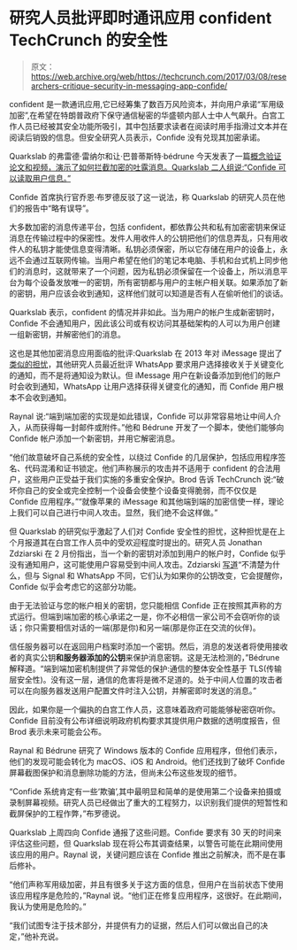 # 研究人员批评即时通讯应用 confident TechCrunch 的安全性

> 原文：<https://web.archive.org/web/https://techcrunch.com/2017/03/08/researchers-critique-security-in-messaging-app-confide/>

confident 是一款通讯应用,它已经筹集了数百万风险资本，并向用户承诺“军用级加密”,在希望在特朗普政府下保守通信秘密的华盛顿内部人士中人气飙升。白宫工作人员已经被其安全功能所吸引，其中包括要求读者在阅读时用手指滑过文本并在阅读后销毁的信息。但安全研究人员表示，Confide 没有兑现其加密承诺。

Quarkslab 的弗雷德·雷纳尔和让·巴普蒂斯特·bédrune 今天发表了一篇[概念验证论文和视频，演示了如何拦截加密的吐露消息。Quarkslab 二人组说:“Confide 可以读取用户信息。”](https://web.archive.org/web/20230117202757/http://blog.quarkslab.com/make-confide-great-again-no-we-cannot.html)

Confide 首席执行官乔恩·布罗德反驳了这一说法，称 Quarkslab 的研究人员在他们的报告中“略有误导”。

大多数加密的消息传递平台，包括 confident，都依靠公共和私有加密密钥来保证消息在传输过程中的保密性。发件人用收件人的公钥把他们的信息弄乱，只有用收件人的私钥才能使信息变得清晰。私钥必须保密，所以它存储在用户的设备上，永远不会通过互联网传输。当用户希望在他们的笔记本电脑、手机和台式机上同步他们的消息时，这就带来了一个问题，因为私钥必须保留在一个设备上，所以消息平台为每个设备发放唯一的密钥，所有密钥都与用户的主帐户相关联。如果添加了新的密钥，用户应该会收到通知，这样他们就可以知道是否有人在偷听他们的谈话。

Quarkslab 表示，confident 的情况并非如此。当为用户的帐户生成新密钥时，Confide 不会通知用户，因此该公司或有权访问其基础架构的人可以为用户创建一组新密钥，并解密他们的消息。

这也是其他加密消息应用面临的批评:Quarkslab 在 2013 年对 iMessage 提出了[类似的担忧](https://web.archive.org/web/20230117202757/http://blog.quarkslab.com/imessage-privacy.html)，其他研究人员最近批评 WhatsApp 要求用户选择接收关于关键变化的通知，而不是将通知设为默认。但 iMessage 用户在新设备添加到他们的账户时会收到通知，WhatsApp 让用户选择获得关键变化的通知，而 Confide 用户根本不会收到通知。

Raynal 说:“端到端加密的实现是如此错误，Confide 可以非常容易地让中间人介入，从而获得每一封邮件或附件。”他和 Bédrune 开发了一个脚本，使他们能够向 Confide 帐户添加一个新密钥，并用它解密消息。

“他们故意破坏自己系统的安全性，以绕过 Confide 的几层保护，包括应用程序签名、代码混淆和证书锁定。他们声称展示的攻击并不适用于 confident 的合法用户，这些用户正受益于我们实施的多重安全保护。Brod 告诉 TechCrunch 说:“破坏你自己的安全或完全控制一个设备会使整个设备变得脆弱，而不仅仅是 Confide 应用程序。”“就像苹果的 iMessage 和其他端到端的加密信使一样，理论上我们可以自己进行中间人攻击。显然，我们绝不会这样做。”

但 Quarkslab 的研究似乎激起了人们对 Confide 安全性的担忧，这种担忧是在上个月报道其在白宫工作人员中的受欢迎程度时提出的。研究人员 Jonathan Zdziarski 在 2 月份指出，当一个新的密钥对添加到用户的帐户时，Confide 似乎没有通知用户，这可能使用户容易受到中间人攻击。Zdziarski [写道](https://web.archive.org/web/20230117202757/https://www.zdziarski.com/blog/?p=6945)“不清楚为什么，但与 Signal 和 WhatsApp 不同，它们认为如果你的公钥改变，它会提醒你，Confide 似乎会考虑它的这部分功能。

由于无法验证与您的帐户相关的密钥，您只能相信 Confide 正在按照其声称的方式运行。但端到端加密的核心承诺之一是，你不必相信一家公司不会窃听你的谈话；你只需要相信对话的一端(那是你)和另一端(那是你正在交流的伙伴)。

信任服务器可以在返回用户档案时添加一个密钥。然后，消息的发送者将使用接收者的真实公钥**和服务器添加的公钥**来保护消息密钥。这是无法检测的，”Bédrune 解释道。“端到端加密机制提供了非常低的保护:通信的整体安全性基于 TLS(传输层安全性)。没有这一层，通信的危害将是微不足道的。处于中间人位置的攻击者可以在向服务器发送用户配置文件时注入公钥，并解密即时发送的消息。”

因此，如果你是一个偏执的白宫工作人员，这意味着政府可能能够秘密窃听你。Confide 目前没有公布详细说明政府机构要求其提供用户数据的透明度报告，但 Brod 表示未来可能会公布。

Raynal 和 Bédrune 研究了 Windows 版本的 Confide 应用程序，但他们表示，他们的发现可能会转化为 macOS、iOS 和 Android。他们还找到了破坏 Confide 屏幕截图保护和消息删除功能的方法，但尚未公布这些发现的细节。

“Confide 系统肯定有一些‘欺骗’,其中最明显和简单的是使用第二个设备来拍摄或录制屏幕视频。研究人员已经做出了重大的工程努力，以识别我们提供的短暂性和截屏保护的工程作弊，”布罗德说。

Quarkslab 上周四向 Confide 通报了这些问题。Confide 要求有 30 天的时间来评估这些问题，但 Quarkslab 现在将公布其调查结果，以警告可能在此期间使用该应用的用户。Raynal 说，关键问题应该在 Confide 推出之前解决，而不是在事后修补。

“他们声称军用级加密，并且有很多关于这方面的信息，但用户在当前状态下使用该应用程序是危险的，”Raynal 说。“他们正在修复应用程序，这很好。在此期间，我认为使用是危险的。”

“我们试图专注于技术部分，并提供有力的证据，然后人们可以做出自己的决定，”他补充说。